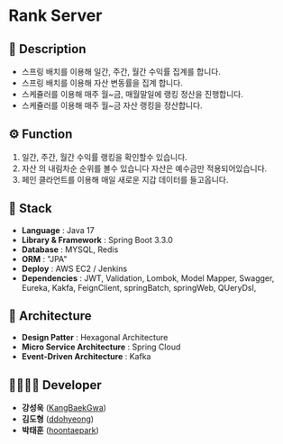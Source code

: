 # Rank Server

## 📖 Description
- 스프링 배치를 이용해 일간, 주간, 월간 수익률 집계를 합니다.
- 스프링 배치를 이용해 자산 변동률을 집계 합니다.
- 스케쥴러를 이용해 매주 월~금, 매월말일에 랭킹 정산을 진행합니다.
- 스케쥴러를 이용해 매주 월~금 자산 랭킹을 정산합니다.

## ⚙ Function
1. 일간, 주간, 월간 수익률 랭킹을 확인할수 있습니다.
2. 자산 의 내림차순 순위를 볼수 있습니다 자산은 예수금만 적용되어있습니다.
3. 페인 클라언트를 이용해 매일 새로운 지갑 데이터를 들고옵니다.
   
## 🔧 Stack
 - **Language** : Java 17
 - **Library & Framework** : Spring Boot 3.3.0
 - **Database** : MYSQL, Redis
 - **ORM** : "JPA"
 - **Deploy** : AWS EC2 / Jenkins
 - **Dependencies** : JWT, Validation, Lombok, Model Mapper, Swagger, Eureka, Kakfa, FeignClient, springBatch, springWeb, QUeryDsl, 

## 🔧 Architecture
- **Design Patter** : Hexagonal Architecture
- **Micro Service Architecture** : Spring Cloud
- **Event-Driven Architecture** : Kafka

## 👨‍👩‍👧‍👦 Developer
*  **강성욱** ([KangBaekGwa](https://github.com/KangBaekGwa))
*  **김도형** ([ddohyeong](https://github.com/ddohyeong))
*  **박태훈** ([hoontaepark](https://github.com/hoontaepark))
